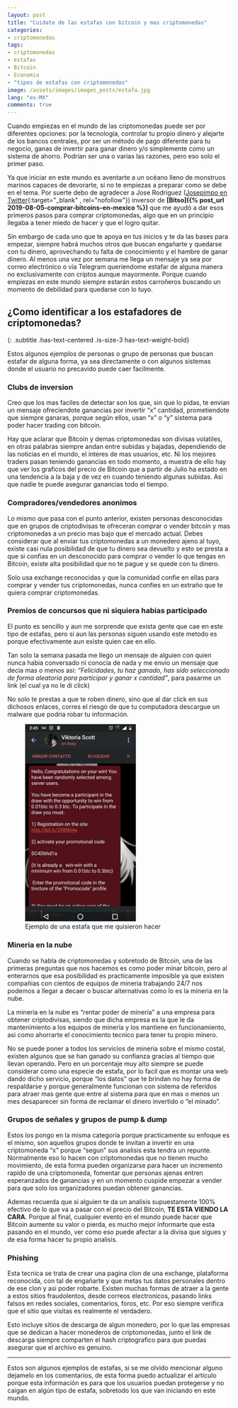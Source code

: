 ```yaml
---
layout: post
title: "Cuidate de las estafas con bitcoin y mas criptomonedas"
categories:
- criptomonedas
tags: 
- criptomonedas
- estafas
- Bitcoin
- Economia
- "tipos de estafas con criptomonedas"
image: /assets/images/images_posts/estafa.jpg
lang: "es-MX"
comments: true
---
```


Cuando empiezas en el mundo de las criptomonedas puede ser por diferentes opciones: por la tecnología, controlar tu propio dinero y alejarte de los bancos centrales, por ser un método de pago diferente para tu negocio, ganas de invertir para ganar dinero y/o simplemente como un sistema de ahorro. Podrían ser una o varias las razones, pero eso solo el primer paso.

Ya que iniciar en este mundo es aventarte a un océano lleno de monstruos marinos capaces de devorarte, sí no te empiezas a preparar como se debe en el tema. Por suerte debo de agradecer a Jose Rodriguez ([Josepimpo en Twitter](https://twitter.com/josepimpo){:target="_blank" , rel="nofollow"}) inversor de **[Bitso]({% post_url 2019-08-05-comprar-bitcoins-en-mexico %})** que me ayudó a dar esos primeros pasos para comprar criptomonedas, algo que en un principio llegaba a tener miedo de hacer y que el logro quitar.

Sin embargo de cada uno que te apoya en tus inicios y te da las bases para empezar, siempre habrá muchos otros que buscan engañarte y quedarse con tu dinero, aprovechando tu falta de conocimiento y el hambre de ganar dinero. Al menos una vez por semana me llega un mensaje ya sea por correo electrónico o vía Telegram queriendome estafar de alguna manera no exclusivamente con criptos aunque mayormente. Porque cuando empiezas en este mundo siempre estarán estos carroñeros buscando un momento de debilidad para quedarse con lo tuyo.

## ¿Como identificar a los estafadores de criptomonedas?
{: .subtitle .has-text-centered .is-size-3 has-text-weight-bold}

Estos algunos ejemplos de personas o grupo de personas que buscan estafar de alguna forma, ya sea directamente o con algunos sistemas donde el usuario no precavido puede caer facilmente.

### Clubs de inversion

Creo que los mas faciles de detectar son los que, sin que lo pidas, te envian un mensaje ofreciendote ganancias por invertir “x” cantidad, prometiendote que siempre ganaras, porque según ellos, usan “x” o “y” sistema para poder hacer trading con bitcoin.

Hay que aclarar que Bitcoin y demas criptomonedas son divisas volatiles, en otras palabras siempre andan entre subidas y bajadas, dependiendo de las noticias en el mundo, el interes de mas usuarios, etc. Ni los mejores traders pasan teniendo ganancias en todo momento, a muestra de ello hay que ver los graficos del precio de Bitcoin que a partir de Julio ha estado en una tendencia a la baja y de vez en cuando teniendo algunas subidas. Asi que nadie te puede asegurar ganancias todo el tiempo.

### Compradores/vendedores anonimos

Lo mismo que pasa con el punto anterior, existen personas desconocidas que en grupos de criptodivisas te ofreceran comprar o vender bitcoin y mas criptomonedas a un precio mas bajo que el mercado actual. Debes considerar que al enviar tus criptomonedas a un monedero ajeno al tuyo, existe casi nula posibilidad de que tu dinero sea devuelto y esto se presta a que si confias en un desconocido para comprar o vender lo que tengas en Bitcoin, existe alta posibilidad que no te pague y se quede con tu dinero.

Solo usa exchange reconocidas y que la comunidad confie en ellas para comprar y vender tus criptomonedas, nunca confies en un extraño que te quiera comprar criptomonedas.

### Premios de concursos que ni siquiera habias participado

El punto es sencillo y aun me sorprende que exista gente que cae en este tipo de estafas, pero si aun las personas siguen usando este metodo es porque efectivamente aun existe quien cae en ello.

Tan solo la semana pasada me llego un mensaje de alguien con quien nunca habia conversado ni conocia de nada y me envio un mensaje que decia mas o menos asi: *“Felicidades, tu haz ganado, has sido seleccionado de forma aleatoria para participar y ganar x cantidad”*, para pasarme un link (el cual ya no le di click)

No solo te prestas a que te roben dinero, sino que al dar click en sus dichosos enlaces, corres el riesgo de que tu computadora descargue un malware que podria robar tu información.

<figure class="imagen">
<img alt="Ejemplo de una estafa que me quisieron hacer" src="/assets/images/images_posts/estafador.jpg" width="250px" />
<figcaption>Ejemplo de una estafa que me quisieron hacer</figcaption>
</figure>

### Mineria en la nube

Cuando se habla de criptomonedas y sobretodo de Bitcoin, una de las primeras preguntas que nos hacemos es como poder minar bitcoin, pero al enterarnos que esa posibilidad es practicamente imposible ya que existen compañias con cientos de equipos de mineria trabajando 24/7 nos podemos a llegar a decaer o buscar alternativas como lo es la mineria en la nube.

La mineria en la nube es “rentar poder de minería" a una empresa para obtener criptodivisas, siendo que dicha empresa es la que le da mantenimiento a los equipos de minería y los mantiene en funcionamiento, asi como ahorrarte el conocimiento tecnico para tener tu propio minero.

No se puede poner a todos los servicios de mineria sobre el mismo costal, existen algunos que se han ganado su confianza gracias al tiempo que llevan operando. Pero en un porcentaje muy alto siempre se puede considerar como una especie de estafa, por lo facil que es montar una web dando dicho servicio, porque “los datos” que te brindan no hay forma de respaldarse y porque generalmente funcionan con sistema de referidos para atraer mas gente que entre al sistema para que en mas o menos un mes desaparecer sin forma de reclamar el dinero invertido o “el minado”.

### Grupos de señales y grupos de pump & dump

Estos los pongo en la misma categoría porque practicamente su enfoque es el mismo, son aquellos grupos donde te invitan a invertir en una criptomoneda “x” porque “segun” sus analisis esta tendra un repunte. Normalmente eso lo hacen con criptomonedas que no tienen mucho movimiento, de esta forma pueden organizarse para hacer un incremento rapido de una criptomoneda, fomentar que personas ajenas entren esperanzados de ganancias y en un momento cuspide empezar a vender para que solo los organizadores puedan obtener ganancias.

Ademas recuerda que si alguien te da un analisis supuestamente 100% efectivo de lo que va a pasar con el precio del Bitcoin, **TE ESTA VIENDO LA CARA**. Porque al final, cualquier evento en el mundo puede hacer que Bitcoin aumente su valor o pierda, es mucho mejor informarte que esta pasando en el mundo, ver como eso puede afectar a la divisa que sigues y de esa forma hacer tu propio analisis.

### Phishing

Esta tecnica se trata de crear una pagina clon de una exchange, plataforma reconocida, con tal de engañarte y que metas tus datos personales dentro de ese clon y asi poder robarte. Existen muchas formas de atraer a la gente a estos sitios fraudolentos, desde correos electronicos, pasando links falsos en redes sociales, comentarios, foros, etc. Por eso siempre verifica que el sitio que visitas es realmente el verdadero.

Esto incluye sitios de descarga de algun monedero, por lo que las empresas que se dedican a hacer monederos de criptomonedas, junto el link de descarga siempre comparten el hash criptografico para que puedas asegurar que el archivo es genuino.

---

Estos son algunos ejemplos de estafas, si se me olvido mencionar alguno dejamelo en los comentarios, de esta forma puedo actualizar el articulo porque esta información es para que los usuarios puedan protegerse y no caigan en algún tipo de estafa, sobretodo los que van iniciando en este mundo.
